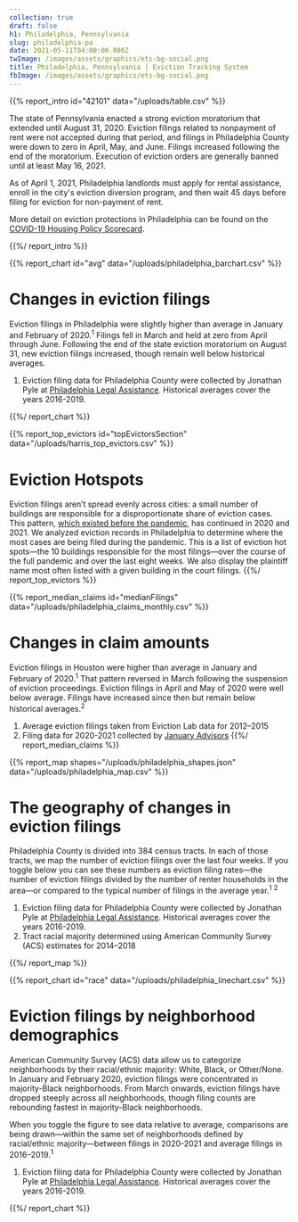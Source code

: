 ```yaml
---
collection: true
draft: false
h1: Philadelphia, Pennsylvania
slug: philadelphia-pa
date: 2021-05-11T04:00:00.000Z
twImage: /images/assets/graphics/ets-bg-social.png
title: Philadelphia, Pennsylvania | Eviction Tracking System
fbImage: /images/assets/graphics/ets-bg-social.png
---
```


{{% report_intro id="42101" data="/uploads/table.csv" %}}

The state of Pennsylvania enacted a strong eviction moratorium that extended until August 31, 2020. Eviction filings related to nonpayment of rent were not accepted during that period, and filings in Philadelphia County were down to zero in April, May, and June. Filings increased following the end of the moratorium. Execution of eviction orders are generally banned until at least May 16, 2021.

As of April 1, 2021, Philadelphia landlords must apply for rental assistance, enroll in the city's eviction diversion program, and then wait 45 days before filing for eviction for non-payment of rent. 

More detail on eviction protections in Philadelphia can be found on the [COVID-19 Housing Policy Scorecard](https://evictionlab.org/covid-policy-scorecard/pa/).

{{%/ report_intro %}}



{{% report_chart id="avg" data="/uploads/philadelphia_barchart.csv" %}}





# Changes in eviction filings

Eviction filings in Philadelphia were slightly higher than average in January and February of 2020.<sup>1</sup> Filings fell in March and held at zero from April through June. Following the end of the state eviction moratorium on August 31, new eviction filings increased, though remain well below historical averages.

1. Eviction filing data for Philadelphia County were collected by Jonathan Pyle at [Philadelphia Legal Assistance](https://philalegal.org/). Historical averages cover the years 2016-2019.





{{%/ report_chart %}}

{{% report_top_evictors id="topEvictorsSection" data="/uploads/harris_top_evictors.csv" %}}
# Eviction Hotspots

Eviction filings aren’t spread evenly across cities: a small number of buildings are responsible for a disproportionate share of eviction cases. This pattern, [which existed before the pandemic](https://evictionlab.org/top-evicting-landlords-drive-us-eviction-crisis/), has continued in 2020 and 2021. We analyzed eviction records in Philadelphia to determine where the most cases are being filed during the pandemic. This is a list of eviction hot spots—the 10 buildings responsible for the most filings—over the course of the full pandemic and over the last eight weeks. We also display the plaintiff name most often listed with a given building in the court filings.
{{%/ report_top_evictors %}}


{{% report_median_claims id="medianFilings" data="/uploads/philadelphia_claims_monthly.csv" %}}
# Changes in claim amounts

Eviction filings in Houston were higher than average in January and February of 2020.<sup>1</sup> That pattern reversed in March following the suspension of eviction proceedings. Eviction filings in April and May of 2020 were well below average. Filings have increased since then but remain below historical averages.<sup>2</sup>

1. Average eviction filings taken from Eviction Lab data for 2012–2015
2. Filing data for 2020-2021 collected by [January Advisors](https://www.januaryadvisors.com/)
{{%/ report_median_claims %}}




{{% report_map shapes="/uploads/philadelphia_shapes.json" data="/uploads/philadelphia_map.csv" %}}


# The geography of changes in eviction filings

Philadelphia County is divided into 384 census tracts. In each of those tracts, we map the number of eviction filings over the last four weeks. If you toggle below you can see these numbers as eviction filing rates—the number of eviction filings divided by the number of renter households in the area—or compared to the typical number of filings in the average year.<sup>1</sup> <sup>2</sup>

1. Eviction filing data for Philadelphia County were collected by Jonathan Pyle at [Philadelphia Legal Assistance](https://philalegal.org/). Historical averages cover the years 2016-2019.
2. Tract racial majority determined using American Community Survey (ACS) estimates for 2014–2018





{{%/ report_map %}}



{{% report_chart id="race" data="/uploads/philadelphia_linechart.csv" %}}



# Eviction filings by neighborhood demographics

American Community Survey (ACS) data allow us to categorize neighborhoods by their racial/ethnic majority: White, Black, or Other/None. In January and February 2020, eviction filings were concentrated in majority-Black neighborhoods. From March onwards, eviction filings have dropped steeply across all neighborhoods, though filing counts are rebounding fastest in majority-Black neighborhoods. 

When you toggle the figure to see data relative to average, comparisons are being drawn—within the same set of neighborhoods defined by racial/ethnic majority—between filings in 2020-2021 and average filings in 2016–2019.<sup>1</sup> 

1. Eviction filing data for Philadelphia County were collected by Jonathan Pyle at [Philadelphia Legal Assistance](https://philalegal.org/). Historical averages cover the years 2016-2019.



{{%/ report_chart %}}